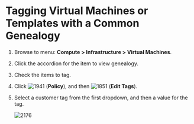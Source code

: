 # Tagging Virtual Machines or Templates with a Common Genealogy

1.  Browse to menu: **Compute > Infrastructure > Virtual Machines**.

2.  Click the accordion for the item to view genealogy.

3.  Check the items to tag.

4.  Click ![1941](../images/1941.png) (**Policy**), and then
    ![1851](../images/1851.png) (**Edit Tags**).

5.  Select a customer tag from the first dropdown, and then a value for
    the tag.

    ![2176](../images/2176.png)

